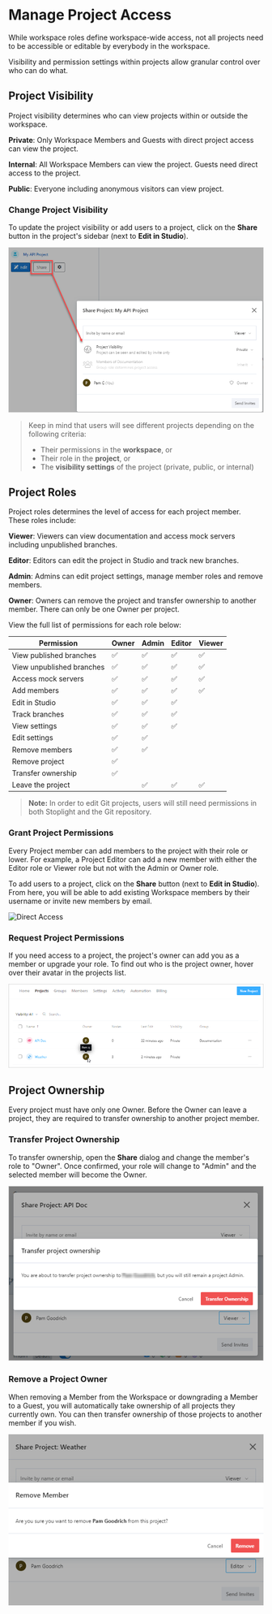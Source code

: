 # Manage Project Access

While workspace roles define workspace-wide access, not all projects need to be accessible or editable by everybody in the workspace.

Visibility and permission settings within projects allow granular control over who can do what.

## Project Visibility

Project visibility determines who can view projects within or outside the workspace.

**Private**: Only Workspace Members and Guests with direct project access can view the project.

**Internal**: All Workspace Members can view the project. Guests need direct access to the project.

**Public**: Everyone including anonymous visitors can view project.

### Change Project Visibility

To update the project visibility or add users to a project, click on the **Share** button in the project's sidebar (next to **Edit in Studio**).

![](../assets/images/manage-project-access.png)

> Keep in mind that users will see different projects depending on the following criteria:
>
> - Their permissions in the **workspace**, or
> - Their role in the **project**, or
> - The **visibility settings** of the project (private, public, or internal)

## Project Roles

Project roles determines the level of access for each project member. These roles include:

**Viewer**: Viewers can view documentation and access mock servers including unpublished branches.

**Editor**: Editors can edit the project in Studio and track new branches.

**Admin**: Admins can edit project settings, manage member roles and remove members.

**Owner**: Owners can remove the project and transfer ownership to another member. There can only be one Owner per project.

View the full list of permissions for each role below:

| Permission                | Owner | Admin | Editor | Viewer |
| ------------------------- | ----- | ----- | ------ | ------ |
| View published branches   | ✅    | ✅    | ✅     | ✅     |
| View unpublished branches | ✅    | ✅    | ✅     | ✅     |
| Access mock servers       | ✅    | ✅    | ✅     | ✅     |
| Add members               | ✅    | ✅    | ✅     | ✅     |
| Edit in Studio            | ✅    | ✅    | ✅     |        |
| Track branches            | ✅    | ✅    | ✅     |        |
| View settings             | ✅    | ✅    | ✅     |        |
| Edit settings             | ✅    | ✅    |        |        |
| Remove members            | ✅    | ✅    |        |        |
| Remove project            | ✅    |       |        |        |
| Transfer ownership        | ✅    |       |        |        |
| Leave the project         |       | ✅    | ✅     | ✅     |

> **Note:** In order to edit Git projects, users will still need permissions in both Stoplight and the Git repository.

### Grant Project Permissions

Every Project member can add members to the project with their role or lower. For example, a Project Editor can add a new member with either the Editor role or Viewer role but not with the Admin or Owner role.

To add users to a project, click on the **Share** button (next to **Edit in Studio**). From here, you will be able to add existing Workspace members by their username or invite new members by email.

![Direct Access](../assets/images/direct-access.png)

### Request Project Permissions

If you need access to a project, the project's owner can add you as a member or upgrade your role. To find out who is the project owner, hover over their avatar in the projects list.

![](../assets/images/projects-list-project-owner.png)

## Project Ownership

Every project must have only one Owner. Before the Owner can leave a project, they are required to transfer ownership to another project member.

### Transfer Project Ownership

To transfer ownership, open the **Share** dialog and change the member's role to "Owner". Once confirmed, your role will change to "Admin" and the selected member will become the Owner.

![](../assets/images/transfer-project-ownership.png)

### Remove a Project Owner

When removing a Member from the Workspace or downgrading a Member to a Guest, you will automatically take ownership of all projects they currently own. You can then transfer ownership of those projects to another member if you wish.

![](../assets/images/remove-workspace-member-transfer.png)

